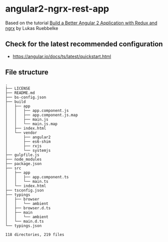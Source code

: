 # angular2-ngrx-rest-app

Based on the tutorial
[Build a Better Angular 2 Application with Redux and ngrx](http://onehungrymind.com/build-better-angular-2-application-redux-ngrx/)
by Lukas Ruebbelke

## Check for the latest recommended configuration
- https://angular.io/docs/ts/latest/quickstart.html

## File structure

```shell
.
├── LICENSE
├── README.md
├── bs-config.json
├── build
│   ├── app
│   │   ├── app.component.js
│   │   ├── app.component.js.map
│   │   ├── main.js
│   │   └── main.js.map
│   ├── index.html
│   └── vendor
│       ├── angular2
│       ├── es6-shim
│       ├── rxjs
│       └── systemjs
├── gulpfile.js
├── node_modules
├── package.json
├── src
│   ├── app
│   │   ├── app.component.ts
│   │   └── main.ts
│   └── index.html
├── tsconfig.json
├── typings
│   ├── browser
│   │   └── ambient
│   ├── browser.d.ts
│   ├── main
│   │   └── ambient
│   └── main.d.ts
└── typings.json

118 directories, 219 files
```

